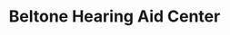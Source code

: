 ---
title: "Beltone Hearing Aid Center"
url: /rogers/beltone-hearing-aid-center/
shop: hearing aids
---